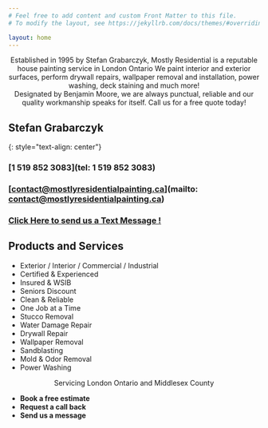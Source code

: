 ```yaml
---
# Feel free to add content and custom Front Matter to this file.
# To modify the layout, see https://jekyllrb.com/docs/themes/#overriding-theme-defaults

layout: home
---
```


<center>
Established in 1995 by Stefan Grabarczyk, Mostly Residential is a reputable house painting service in London Ontario We paint interior and exterior surfaces, perform drywall repairs, wallpaper removal and installation, power washing, deck staining and much more!
</center>


<center>
Designated by Benjamin Moore, we are always punctual, reliable and our quality workmanship speaks for itself. Call us for a free quote today!
</center>

Stefan Grabarczyk
-----------------
{: style="text-align: center"}


### [1 519 852 3083](tel: 1 519 852 3083)


### [contact@mostlyresidentialpainting.ca](mailto: contact@mostlyresidentialpainting.ca)


### [Click Here to send us a Text Message !](sms:15198523083)



Products and Services
---------------------


*   Exterior / Interior / Commercial / Industrial
*   Certified & Experienced
*   Insured & WSIB
*   Seniors Discount
*   Clean & Reliable
*   One Job at a Time
*   Stucco Removal
*   Water Damage Repair
*   Drywall Repair
*   Wallpaper Removal
*   Sandblasting
*   Mold & Odor Removal
*   Power Washing

<center>
Servicing London Ontario and Middlesex County
</center>


*   **Book a free estimate**
*   **Request a call back**
*   **Send us a message**
